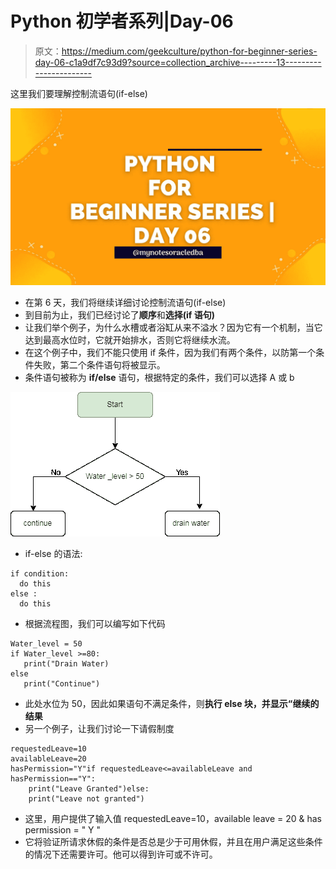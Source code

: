 # Python 初学者系列|Day-06

> 原文：<https://medium.com/geekculture/python-for-beginner-series-day-06-c1a9df7c93d9?source=collection_archive---------13----------------------->

这里我们要理解控制流语句(if-else)

![](img/aca115ffbb96125fbd96082424a3fe2f.png)

*   在第 6 天，我们将继续详细讨论控制流语句(if-else)
*   到目前为止，我们已经讨论了**顺序**和**选择(if 语句)**
*   让我们举个例子，为什么水槽或者浴缸从来不溢水？因为它有一个机制，当它达到最高水位时，它就开始排水，否则它将继续水流。
*   在这个例子中，我们不能只使用 if 条件，因为我们有两个条件，以防第一个条件失败，第二个条件语句将被显示。
*   条件语句被称为 **if/else** 语句，根据特定的条件，我们可以选择 A 或 b

![](img/223a8816b30104486968bb5f5176549b.png)

*   if-else 的语法:

```
if condition:
  do this
else :
  do this
```

*   根据流程图，我们可以编写如下代码

```
Water_level = 50
if Water_level >=80:
   print("Drain Water)
else
   print("Continue")
```

*   此处水位为 50，因此如果语句不满足条件，则**执行 else 块，并显示“**继续**的结果**
*   另一个例子，让我们讨论一下请假制度

```
requestedLeave=10
availableLeave=20
hasPermission="Y"if requestedLeave<=availableLeave and hasPermission=="Y":
    print("Leave Granted")else:
    print("Leave not granted")
```

*   这里，用户提供了输入值 requestedLeave=10，available leave = 20 & has permission = " Y "
*   它将验证所请求休假的条件是否总是少于可用休假，并且在用户满足这些条件的情况下还需要许可。他可以得到许可或不许可。